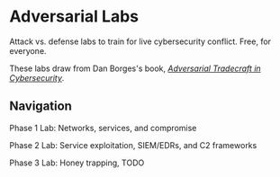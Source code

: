 # Adversarial Labs
Attack vs. defense labs to train for live cybersecurity conflict. Free, for everyone.

These labs draw from Dan Borges's book, *[Adversarial Tradecraft in Cybersecurity](https://www.packtpub.com/en-us/product/adversarial-tradecraft-in-cybersecurity-9781801076203)*.

## Navigation
Phase 1 Lab: Networks, services, and compromise

Phase 2 Lab: Service exploitation, SIEM/EDRs, and C2 frameworks

Phase 3 Lab: Honey trapping, TODO
